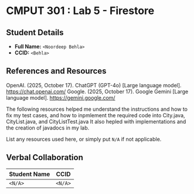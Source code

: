 # CMPUT 301 : Lab 5 - Firestore

## Student Details

- **Full Name:** `<Noordeep Behla>`
- **CCID:** `<Behla>`

## References and Resources
OpenAI. (2025, October 17). ChatGPT (GPT-4o) [Large language model]. https://chat.openai.com/
Google. (2025, October 17). Google Gemini [Large language model]. https://gemini.google.com/

The following resources helped me understand the instructions and how to fix my test cases, and how to inpmlement the required code into City.java, CityList.java, and CityListTest.java It also hepled with implementations and the creation of javadocs in my lab.


List any resources used here, or simply put `N/A` if not applicable.

## Verbal Collaboration

| Student Name | CCID     |
| ------------ | -------- |
| `<N/A>` | `<N/A>` |
